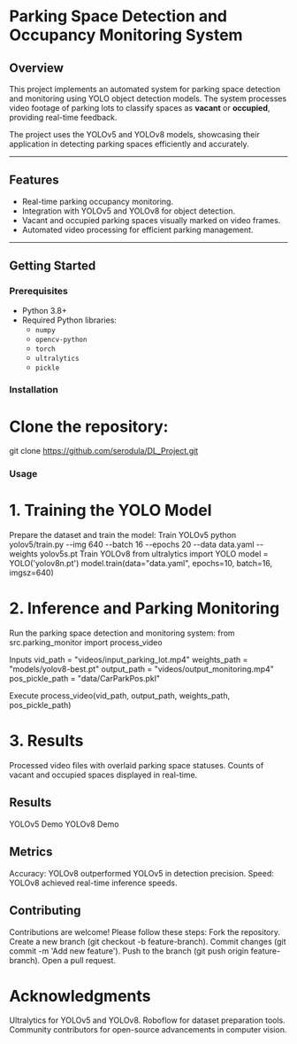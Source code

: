 # Parking Space Detection and Occupancy Monitoring System

## Overview
This project implements an automated system for parking space detection and monitoring using YOLO object detection models. The system processes video footage of parking lots to classify spaces as **vacant** or **occupied**, providing real-time feedback. 

The project uses the YOLOv5 and YOLOv8 models, showcasing their application in detecting parking spaces efficiently and accurately.

---

## Features
- Real-time parking occupancy monitoring.
- Integration with YOLOv5 and YOLOv8 for object detection.
- Vacant and occupied parking spaces visually marked on video frames.
- Automated video processing for efficient parking management.

---

## Getting Started

### Prerequisites
- Python 3.8+
- Required Python libraries:
  - `numpy`
  - `opencv-python`
  - `torch`
  - `ultralytics`
  - `pickle`

### Installation
# Clone the repository:
git clone https://github.com/serodula/DL_Project.git 

### Usage
# 1. Training the YOLO Model
Prepare the dataset and train the model:
Train YOLOv5
python yolov5/train.py --img 640 --batch 16 --epochs 20 --data data.yaml --weights yolov5s.pt
Train YOLOv8
from ultralytics import YOLO
model = YOLO('yolov8n.pt')
model.train(data="data.yaml", epochs=10, batch=16, imgsz=640)

# 2. Inference and Parking Monitoring
Run the parking space detection and monitoring system:
from src.parking_monitor import process_video

Inputs
vid_path = "videos/input_parking_lot.mp4"
weights_path = "models/yolov8-best.pt"
output_path = "videos/output_monitoring.mp4"
pos_pickle_path = "data/CarParkPos.pkl"

Execute
process_video(vid_path, output_path, weights_path, pos_pickle_path)

# 3. Results
Processed video files with overlaid parking space statuses.
Counts of vacant and occupied spaces displayed in real-time.

## Results
YOLOv5 Demo 
YOLOv8 Demo

## Metrics
Accuracy: YOLOv8 outperformed YOLOv5 in detection precision.
Speed: YOLOv8 achieved real-time inference speeds.

## Contributing
Contributions are welcome! Please follow these steps:
Fork the repository.
Create a new branch (git checkout -b feature-branch).
Commit changes (git commit -m 'Add new feature').
Push to the branch (git push origin feature-branch).
Open a pull request.

# Acknowledgments
Ultralytics for YOLOv5 and YOLOv8.
Roboflow for dataset preparation tools.
Community contributors for open-source advancements in computer vision.
